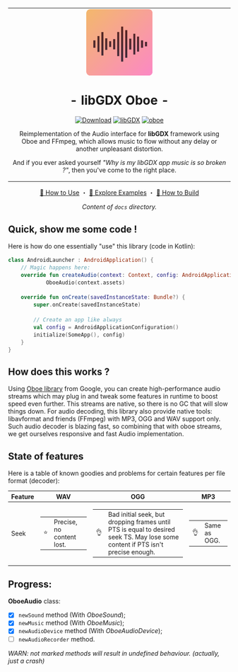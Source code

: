 <table align="center"><tr><td align="center" width="9999">
<img src="/icon.png" align="center" width="150" alt="Icon">

# - libGDX Oboe -

[![Download](https://api.bintray.com/packages/barsoosayque/github/libgdx-oboe/images/download.svg)](https://bintray.com/barsoosayque/github/libgdx-oboe/_latestVersion)
[![libGDX](https://img.shields.io/badge/libGDX-1.9.11-yellow.svg)](https://github.com/libgdx/libgdx/releases/tag/gdx-parent-1.9.11)
[![oboe](https://img.shields.io/badge/oboe-1.4.2-yellow.svg)](https://github.com/google/oboe/releases/tag/1.4.2)

Reimplementation of the Audio interface for **libGDX** framework using Oboe and FFmpeg, which allows music to flow without any delay or another unpleasant distortion.

And if you ever asked yourself *"Why is my libGDX app music is so broken ?"*, then you've come to the right place.

</td></tr></table>

<div align="center">

[🔰 How to Use][usage] ・ [🎺 Explore Examples][examples] ・ [🚜 How to Build][build]

*Content of `docs` directory.*
</div>

## Quick, show me some code !

Here is how do one essentially "use" this library (code in Kotlin):

```kotlin
class AndroidLauncher : AndroidApplication() {
    // Magic happens here:
    override fun createAudio(context: Context, config: AndroidApplicationConfiguration): AndroidAudio =
            OboeAudio(context.assets)

    override fun onCreate(savedInstanceState: Bundle?) {
        super.onCreate(savedInstanceState)

        // Create an app like always
        val config = AndroidApplicationConfiguration()
        initialize(SomeApp(), config)
    }
}
```

## How does this works ?

Using [Oboe library][oboe] from Google, you can create high-performance audio streams which may plug in and tweak some features in runtime to boost speed even further.
This streams are native, so there is no GC that will slow things down.
For audio decoding, this library also provide native tools: libavformat and friends (FFmpeg) with MP3, OGG and WAV support only.
Such audio decoder is blazing fast, so combining that with oboe streams, we get ourselves responsive and fast Audio implementation.

## State of features

Here is a table of known goodies and problems for certain features per file format (decoder):

| Feature | WAV | OGG | MP3 |
|-|-|-|-|
| Seek | <table><tr><td>⭐️</td><td>Precise, no content lost.</td></tr></table>  | <table><tr><td>👌</td><td>Bad initial seek, but dropping frames until PTS is equal to desired seek TS. May lose some content if PTS isn't precise enough.</td></tr></table> | <table><tr><td>👌</td><td>Same as OGG.</td></tr></table> |

## Progress:

**OboeAudio** class:

- [x] `newSound` method (With *OboeSound*);
- [x] `newMusic` method (With *OboeMusic*);
- [x] `newAudioDevice` method (With *OboeAudioDevice*);
- [ ] `newAudioRecorder` method.

*WARN: not marked methods will result in undefined behaviour. (actually, just a crash)*

[oboe]: https://github.com/google/oboe
[libgdx]: https://github.com/libgdx/libgdx
[usage]: /docs/Usage.md
[examples]: /docs/Examples.md
[build]: /docs/Build.md
